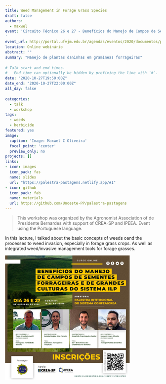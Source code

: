 ```yaml
---
title: Weed Management in Forage Grass Species
draft: false
authors: 
  - maxwel
event: 'Circuito Técnico 26 e 27 - Benefícios do Manejo de Campos de Sementes Forrageiras e Grandes Sistema ILP
'
event_url: http://portal.ufvjm.edu.br/agendas/eventos/2020/documentos/programacao-workshop-producao-vegetal.pdf
location: Online webinário
abstract: "" 
summary: "Manejo de plantas daninhas em gramíneas forrageiras" 

# Talk start and end times.
#   End time can optionally be hidden by prefixing the line with `#`.
date: "2020-10-27T19:50:00Z"
date_end: "2020-10-27T22:00:00Z"
all_day: false

categories:
  - talk
  - workshop
tags:
  - weeds
  - herbicide
featured: yes
image:
  caption: 'Image: Maxwel C Oliveira'
  focal_point: 'center'
  preview_only: no
projects: []
links:
- icon: images
  icon_pack: fas
  name: slides
  url: "https://palestra-pastagens.netlify.app/#1"
- icon: github
  icon_pack: fab
  name: materials
  url: https://github.com/Unoeste-PP/palestra-pastagens
---
```



> This workshop was organized by the Agronomist Association of de Presidente Bernardes with support of CREA-SP and IPEEA. Event using the Portuguese language.

In this lecture, I talked about the basic concepts of weeds oand the processes to weed invasion, especially in forage grass crops. As well as integrated weed/invasive management tools for forage grasses.

<img src="flyer.jpeg" class="center-block" alt="CZI huddle" style="width:80%;">


